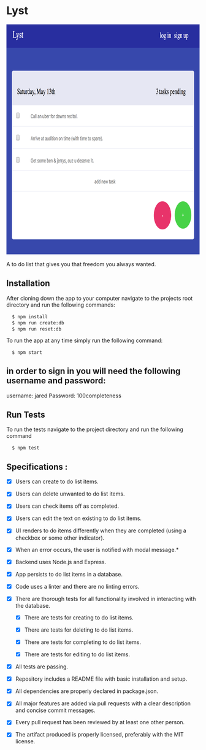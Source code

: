 # Lyst

<img src="public/images/lystScreenshot.png" height="600px"/>

A to do list that gives you that freedom you always wanted.

## Installation

After cloning down the app to your computer navigate to the projects root directory and run the following commands:

```
  $ npm install
  $ npm run create:db
  $ npm run reset:db
```
To run the app at any time simply run the following command:

```
  $ npm start
```

## in order to sign in you will need the following username and password:
username: jared
Password: 100completeness

## Run Tests

To run the tests navigate to the project directory and run the following command

```
  $ npm test
```

## Specifications :

 - [x] Users can create to do list items.

 - [x] Users can delete unwanted to do list items.

 - [x] Users can check items off as completed.

 - [x] Users can edit the text on existing to do list items.

 - [x] UI renders to do items differently when they are completed (using a checkbox or some other indicator).

 - [x] When an error occurs, the user is notified with modal message.*

 - [x] Backend uses Node.js and Express.

 - [x] App persists to do list items in a database.

 - [x] Code uses a linter and there are no linting errors.

 - [x] There are thorough tests for all functionality involved in interacting with the database.

   - [x] There are tests for creating to do list items.

   - [x] There are tests for deleting to do list items.

   - [x] There are tests for completing to do list items.

   - [x] There are tests for editing to do list items.

 - [x] All tests are passing.

 - [x] Repository includes a README file with basic installation and setup.

 - [x] All dependencies are properly declared in package.json.

 - [x] All major features are added via pull requests with a clear description and concise commit messages.

 - [x] Every pull request has been reviewed by at least one other person.

 - [x] The artifact produced is properly licensed, preferably with the MIT license.
